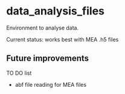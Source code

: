 # data_analysis_files
Environment to analyse data.

Current status: works best with MEA .h5 files

## Future improvements
TO DO list
- abf file reading for MEA files

